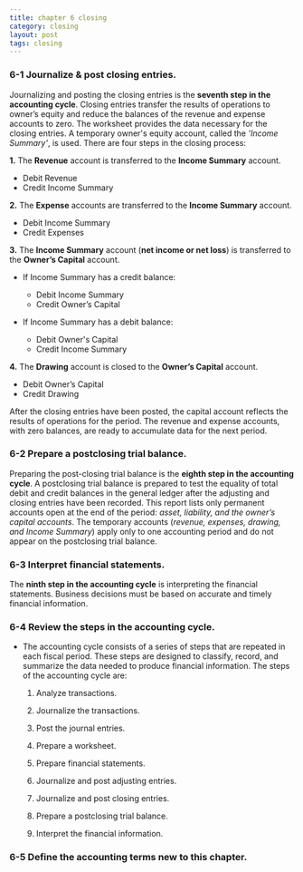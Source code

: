 ```yaml
---
title: chapter 6 closing
category: closing
layout: post
tags: closing 
---
```



### 6-1 Journalize & post closing entries.

Journalizing and posting the closing entries is the **seventh step in the accounting cycle**. Closing entries transfer the results of operations to owner’s equity and reduce the balances of the revenue and expense accounts to zero. The worksheet provides the data necessary for the closing entries. A temporary owner's equity account, called the *'Income Summary'*, is used. There are four steps in the closing process:

**1.** The **Revenue** account is transferred to the **Income Summary** account.

- Debit Revenue
- Credit Income Summary

**2.** The **Expense** accounts are transferred to the **Income Summary** account.

- Debit Income Summary
- Credit Expenses

**3.** The **Income Summary** account (**net income or net loss**) is transferred to the **Owner’s Capital** account.

- If Income Summary has a credit balance:

   - Debit Income Summary
   - Credit Owner’s Capital

- If Income Summary has a debit balance:

   - Debit Owner's Capital
   - Credit Income Summary

**4.** The **Drawing** account is closed to the **Owner’s Capital** account.

- Debit Owner’s Capital
- Credit Drawing

After the closing entries have been posted, the capital account reflects the results of operations for the period. The revenue and expense accounts, with zero balances, are ready to accumulate data for the next period.

### 6-2 Prepare a postclosing trial balance.

Preparing the post-closing trial balance is the **eighth step in the accounting cycle**. A postclosing trial balance is prepared to test the equality of total debit and credit balances in the general ledger after the adjusting and closing entries have been recorded. This report lists only permanent accounts open at the end of the period: *asset, liability, and the owner’s capital accounts*. The temporary accounts (*revenue, expenses, drawing, and Income Summary*) apply only to one accounting period and do not appear on the postclosing trial balance.

### 6-3 Interpret financial statements.

The **ninth step in the accounting cycle** is interpreting the financial statements. Business decisions must be based on accurate and timely financial information.

### 6-4 Review the steps in the accounting cycle.

- The accounting cycle consists of a series of steps that are repeated in each fiscal period. These steps are designed to classify, record, and summarize the data needed to produce financial information. The steps of the accounting cycle are:

   1. Analyze transactions.

   2. Journalize the transactions.

   3. Post the journal entries.

   4. Prepare a worksheet.

   5. Prepare financial statements.

   6. Journalize and post adjusting entries.

   7. Journalize and post closing entries.
   
   8. Prepare a postclosing trial balance.

   9. Interpret the financial information.

### 6-5 Define the accounting terms new to this chapter.
